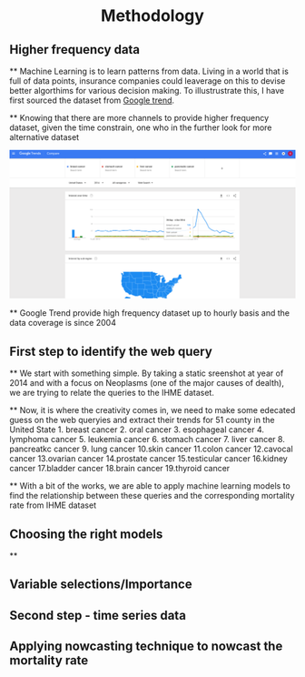 <h1 align="center">Methodology</h1>

## Higher frequency data

** Machine Learning is to learn patterns from data. Living in a world that is full of data points, insurance companies could leaverage on this to devise better algorthims for various decision making. To illustrustrate this, I have first sourced the dataset from [Google trend](https://trends.google.com/trends).

** Knowing that there are more channels to provide higher frequency dataset, given the time constrain, one who in the further look for more alternative dataset

![googleTrend.png](https://raw.githubusercontent.com/stchau4work/Near_real_time_mortality_prediction/master/docs/Methodology/googleTrend.png)

** Google Trend provide high frequency dataset up to hourly basis and the data coverage is since 2004

## First step to identify the web query

** We start with something simple. By taking a static sreenshot at year of 2014 and with a focus on Neoplasms (one of the major causes of dealth), we are trying to relate the queries to the IHME dataset.

** Now, it is where the creativity comes in, we need to make some edecated guess on the web queryies and extract their trends for 51 county in the United State
	1. breast cancer
	2. oral cancer
	3. esophageal cancer
	4. lymphoma cancer
	5. leukemia cancer
	6. stomach cancer
	7. liver cancer
	8. pancreatkc cancer
	9. lung cancer
	10.skin cancer
	11.colon cancer
	12.cavocal cancer
	13.ovarian cancer
	14.prostate cancer
	15.testicular cancer
	16.kidney cancer
	17.bladder cancer
	18.brain cancer
	19.thyroid cancer

** With a bit of the works, we are able to apply machine learning models to find the relationship between these queries and the corresponding mortality rate from IHME dataset

## Choosing the right models

** 

## Variable selections/Importance

## Second step - time series data

## Applying nowcasting technique to nowcast the mortality rate

<script type="text/x-mathjax-config">
MathJax.Hub.Config({
  tex2jax: {inlineMath: [ ['$', '$'] ],
        displayMath: [ ['$$', '$$']]}
});
</script>

<script type="text/javascript" src="https://cdn.bootcss.com/mathjax/2.7.2/MathJax.js?config=default"></script>